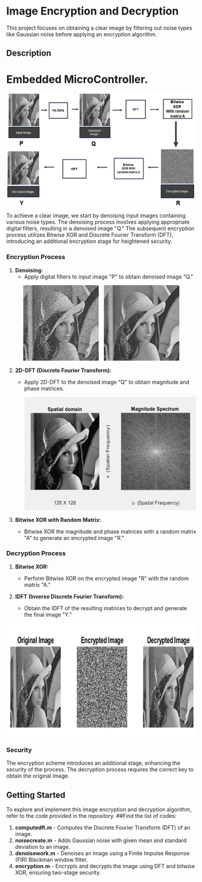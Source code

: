 # Image Encryption and Decryption

This project focuses on obtaining a clear image by filtering out noise types like Gaussian noise before applying an encryption algorithm.

## Description
# Embedded MicroController.

<p align="center">
  <img src="blockdaigram.png" alt="Image 1" width = "500" height = "300" />
</p>





To achieve a clear image, we start by denoising input images containing various noise types. The denoising process involves applying appropriate digital filters, resulting in a denoised image "Q." The subsequent encryption process utilizes Bitwise XOR and Discrete Fourier Transform (DFT), introducing an additional encryption stage for heightened security.

### Encryption Process

1. **Denoising:**
   - Apply digital filters to input image "P" to obtain denoised image "Q."
  
<p align="center">
  <img src="noisyimage.jpg" alt="Noisy Image" width="200" height = "200"style="display:inline-block; margin-right:10px;"/>
  <img src="denoisedimage.png" alt="Denoised Image" width="200" height = "200" style="display:inline-block;"/>
</p>




2. **2D-DFT (Discrete Fourier Transform):**
   - Apply 2D-DFT to the denoised image "Q" to obtain magnitude and phase matrices.
  
      <p align="center">
       <img src="dft.png" alt="Image 1" width = "500" height = "300" />
          </p>

3. **Bitwise XOR with Random Matrix:**
   - Bitwise XOR the magnitude and phase matrices with a random matrix "A" to generate an encrypted image "R."

### Decryption Process

1. **Bitwise XOR:**
   - Perform Bitwise XOR on the encrypted image "R" with the random matrix "A."

2. **IDFT (Inverse Discrete Fourier Transform):**
   - Obtain the IDFT of the resulting matrices to decrypt and generate the final image "Y."

     
<p align="center">
  <img src="encyrp.png" alt="Image 1"  height = "300" />
</p>


### Security

The encryption scheme introduces an additional stage, enhancing the security of the process. The decryption process requires the correct key to obtain the original image.

## Getting Started

To explore and implement this image encryption and decryption algorithm, refer to the code provided in the repository. 
##Find the list of codes:

1. **computedft.m** - Computes the Discrete Fourier Transform (DFT) of an image.
2. **noisecreate.m** - Adds Gaussian noise with given mean and standard deviation to an image.
3. **denoisework.m** - Denoises an image using a Finite Impulse Response (FIR) Blackman window filter.
4. **encryption.m** - Encrypts and decrypts the image using DFT and bitwise XOR, ensuring two-stage security.

